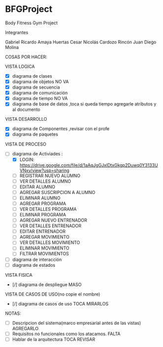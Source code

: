 # BFGProject
Body Fitness Gym Project

Integrantes

Gabriel Ricardo Amaya Huertas
Cesar Nicolás Cardozo Rincón
Juan Diego Molina

COSAS POR HACER:

VISTA LOGICA
- [X] diagrama de clases
- [X] diagrama de objetos NO VA
- [X] diagrama de secuencia
- [X] diagrama de comunicación
- [X] diagrama de tiempo NO VA
- [X] diagrama de base de datos ,toca si queda tiempo agregarle atributos y al documento

VISTA DESARROLLO
- [X] diagrama de Componentes ,revisar con el profe
- [X] diagrama de paquetes

VISTA DE PROCESO
- [ ] diagrama de Activiades :
	- [X] LOGIN: https://drive.google.com/file/d/1aAqJgGJxlDtxGkgp2Duwq0Y3133UVNxy/view?usp=sharing
	- [ ] REGISTRAR NUEVO ALUMNO
	- [ ] VER DETALLES ALUMNO
	- [ ] EDITAR ALUMNO
	- [ ] AGREGAR SUSCRIPCION A ALUMNO
	- [ ] ELIMINAR ALUMNO
	- [ ] AGREGAR PROGRAMA
	- [ ] VER DETALLES PROGRAMA
	- [ ] ELIMINAR PROGRAMA
	- [ ] AGREGAR NUEVO ENTRENADOR
	- [ ] VER DETALLES ENTRENADOR
	- [ ] EDITAR ENTRENADOR
	- [ ] AGREGAR MOVIMIENTO
	- [ ] VER DETALLES MOVIMIENTO
	- [ ] ELIMINAR MOVIMIENTO
	- [ ] FILTRAR MOVIMIENTOS
- [ ] diagrama de interacción
- [ ] diagrama de estados

VISTA FISICA
- [/] diagrama de despliegue MASO

VISTA DE CASOS DE USO(no copie el nombre)
- [/] diagrama de casos de uso TOCA MIRARLOS


NOTAS:
- [ ] Descripcion del sistema(marco empresarial antes de las vistas) AGREGARLO
- [ ] Requisitos no funcionales como los atacamos. FALTA
- [ ] Hablar de la arquitectura TOCA REVISAR
